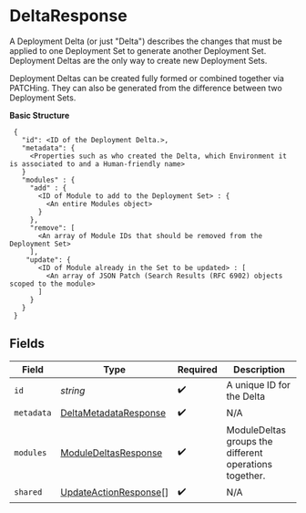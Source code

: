 # DeltaResponse

A Deployment Delta (or just "Delta") describes the changes that must be applied to one Deployment Set to generate another Deployment Set. Deployment Deltas are the only way to create new Deployment Sets.

Deployment Deltas can be created fully formed or combined together via PATCHing. They can also be generated from the difference between two Deployment Sets.

**Basic Structure**

```
 {
   "id": <ID of the Deployment Delta.>,
   "metadata": {
     <Properties such as who created the Delta, which Environment it is associated to and a Human-friendly name>
   }
   "modules" : {
     "add" : {
       <ID of Module to add to the Deployment Set> : {
         <An entire Modules object>
       }
     },
     "remove": [
       <An array of Module IDs that should be removed from the Deployment Set>
     ],
    "update": {
       <ID of Module already in the Set to be updated> : [
         <An array of JSON Patch (Search Results (RFC 6902) objects scoped to the module>
       ]
     }
   }
 }
```


## Fields

| Field                                                                 | Type                                                                  | Required                                                              | Description                                                           |
| --------------------------------------------------------------------- | --------------------------------------------------------------------- | --------------------------------------------------------------------- | --------------------------------------------------------------------- |
| `id`                                                                  | *string*                                                              | :heavy_check_mark:                                                    | A unique ID for the Delta                                             |
| `metadata`                                                            | [DeltaMetadataResponse](../../models/shared/deltametadataresponse.md) | :heavy_check_mark:                                                    | N/A                                                                   |
| `modules`                                                             | [ModuleDeltasResponse](../../models/shared/moduledeltasresponse.md)   | :heavy_check_mark:                                                    | ModuleDeltas groups the different operations together.                |
| `shared`                                                              | [UpdateActionResponse](../../models/shared/updateactionresponse.md)[] | :heavy_check_mark:                                                    | N/A                                                                   |